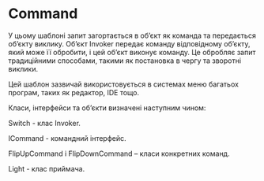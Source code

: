 # Command

У цьому шаблоні запит загортається в об’єкт як команда та передається об’єкту виклику. Об’єкт Invoker передає команду відповідному об’єкту, який може її обробити, і цей об’єкт виконує команду. Це обробляє запит традиційними способами, такими як постановка в чергу та зворотні виклики.

Цей шаблон зазвичай використовується в системах меню багатьох програм, таких як редактор, IDE тощо.

Класи, інтерфейси та об’єкти визначені наступним чином:

Switch - клас Invoker.

ICommand - командний інтерфейс.

FlipUpCommand і FlipDownCommand – класи конкретних команд.

Light - клас приймача.


